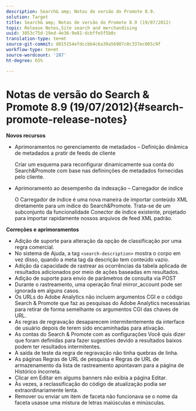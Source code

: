 ```yaml
---
description: Search& amp; Notas de versão do Promote 8.9.
solution: Target
title: Search& amp; Notas de versão do Promote 8.9 (19/07/2012)
topic: Release Notes,Site search and merchandising
uuid: 3853c75d-19ed-4e36-9e81-dcbffe5f5b0c
translation-type: tm+mt
source-git-commit: d015154efdccbb4c6a39a56907c0c337ec065c9f
workflow-type: tm+mt
source-wordcount: '287'
ht-degree: 65%

---
```



# Notas de versão do Search &amp; Promote 8.9 (19/07/2012){#search-promote-release-notes}

**Novos recursos**

* Aprimoramentos no gerenciamento de metadados – Definição dinâmica de metadados a pratir de feeds de cliente

   Criar um esquema para reconfigurar dinamicamente sua conta do Search&amp;Promote com base nas defininções de metadados fornecidas pelo cliente.
* Aprimoramento ao desempenho da indexação – Carregador de índice

   O Carregador de índice é uma nova maneira de importar conteúdo XML diretamente para um índice do Search&amp;Promote. Trata-se de um subconjunto da funcionalidade Conector de índice existente, projetado para importar rapidamente nossos arquivos de feed XML padrão.

**Correções e aprimoramentos**

* Adição de suporte para alteração da opção de classificação por uma regra comercial.
* No sistema de Ajuda, a tag `<search-description>` mostra o corpo em vez disso, quando a meta tag da descrição tem conteúdo vazio.
* Adição da capacidade de rastrear as ocorrências da tabela aplicada de resultados adicionados por meio de ações baseadas em resultados.
* Adição de suporte para envio de parâmetros de consulta via POST
* Durante o rastreamento, uma operação final mirror_account pode ser ignorada em alguns casos.
* Os URLs do Adobe Analytics não incluem argumentos CGI e o código Search &amp; Promote que faz as pesquisas do Adobe Analytics necessárias para retirar de forma semelhante os argumentos CGI das chaves de URL.
* As regras de regravação desaparecem intermitentemente da interface de usuário depois de terem sido encaminhadas para ativação.
* As contas do Search &amp; Promote com as configurações Você quis dizer que foram definidas para fazer sugestões devido a resultados baixos podem ter resultados intermitentes.
* A saída de teste da regra de regravação não tinha quebras de linha.
* As páginas Regras de URL de pesquisa e Regras de URL de armazenamento da lista de rastreamento apontavam para a página de Histórico incorreta.
* Clicar em Editar em algums banners não exibia a página Editar.
* Às vezes, a reclassificação do código de atualização podia ser extraordinariamente lenta.
* Remover ou enviar um item de faceta não funcionava se o nome da faceta usasse uma mistura de letras maiúsculas e minúsculas.


